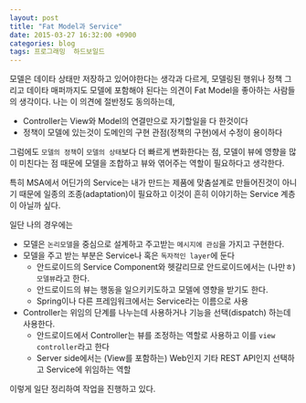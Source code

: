 ```yaml
---
layout: post
title: "Fat Model과 Service"
date: 2015-03-27 16:32:00 +0900
categories: blog
tags: 프로그래밍  하드보일드
---
```


모델은 데이타 상태만 저장하고 있어야한다는 생각과 다르게, 모델링된 행위나 정책 그리고 데이타 매퍼까지도 모델에 포함해야 된다는 의견이 Fat Model을 좋아하는 사람들의 생각이다. 나는 이 의견에 절반정도 동의하는데,

 * Controller는 View와 Model의 연결만으로 자기할일을 다 한것이다
 * 정책이 모델에 있는것이 도메인의 구현 관점(정책의 구현)에서 수정이 용이하다

그럼에도 ```모델의 정책```이 ```모델의 상태```보다 더 빠르게 변화한다는 점, 모델이 뷰에 영향을 많이 미친다는 점 때문에 모델을 조합하고 뷰와 엮어주는 역할이 필요하다고 생각한다.

특히 MSA에서 어딘가의 Service는 내가 만드는 제품에 맞춤설계로 만들어진것이 아니기 때문에 일종의 조종(adaptation)이 필요하고 이것이 흔히 이야기하는 Service 계층이 아닐까 싶다.

일단 나의 경우에는

 * 모델은 ```논리모델```을 중심으로 설계하고 주고받는 ```메시지에 관심```을 가지고 구현한다.
 * 모델을 주고 받는 부분은 Service나 혹은 ```독자적인 layer```에 둔다
    * 안드로이드의 Service Component와 헷갈리므로 안드로이드에서는 (나만ㅎ)```모델뷰```라고 한다.
    * 안드로이드의 뷰는 행동을 일으키키도하고 모델에 영향을 받기도 한다.
    * Spring이나 다른 프레임워크에서는 Service라는 이름으로 사용
 * Controller는 위임의 단계를 나누는데 사용하거나 기능을 선택(dispatch) 하는데 사용한다.
    * 안드로이드에서 Controller는 뷰를 조정하는 역할로 사용하고 이를 ```view controller```라고 한다
    * Server side에서는 (View를 포함하는) Web인지 기타 REST API인지 선택하고 Service에 위임하는 역할

이렇게 일단 정리하여 작업을 진행하고 있다.

